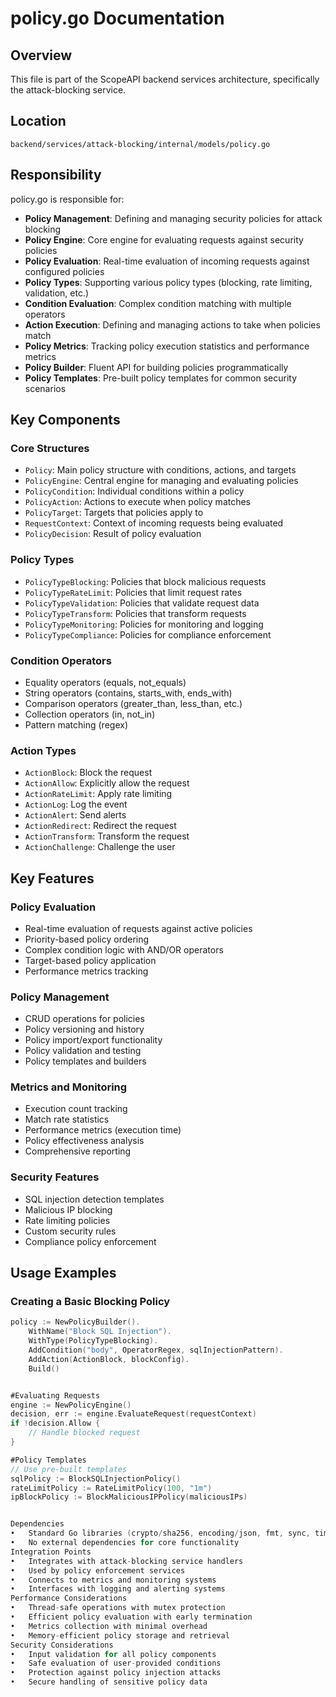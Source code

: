 # policy.go Documentation

## Overview
This file is part of the ScopeAPI backend services architecture, specifically the attack-blocking service.

## Location
`backend/services/attack-blocking/internal/models/policy.go`

## Responsibility
policy.go is responsible for:

- **Policy Management**: Defining and managing security policies for attack blocking
- **Policy Engine**: Core engine for evaluating requests against security policies
- **Policy Evaluation**: Real-time evaluation of incoming requests against configured policies
- **Policy Types**: Supporting various policy types (blocking, rate limiting, validation, etc.)
- **Condition Evaluation**: Complex condition matching with multiple operators
- **Action Execution**: Defining and managing actions to take when policies match
- **Policy Metrics**: Tracking policy execution statistics and performance metrics
- **Policy Builder**: Fluent API for building policies programmatically
- **Policy Templates**: Pre-built policy templates for common security scenarios

## Key Components

### Core Structures
- `Policy`: Main policy structure with conditions, actions, and targets
- `PolicyEngine`: Central engine for managing and evaluating policies
- `PolicyCondition`: Individual conditions within a policy
- `PolicyAction`: Actions to execute when policy matches
- `PolicyTarget`: Targets that policies apply to
- `RequestContext`: Context of incoming requests being evaluated
- `PolicyDecision`: Result of policy evaluation

### Policy Types
- `PolicyTypeBlocking`: Policies that block malicious requests
- `PolicyTypeRateLimit`: Policies that limit request rates
- `PolicyTypeValidation`: Policies that validate request data
- `PolicyTypeTransform`: Policies that transform requests
- `PolicyTypeMonitoring`: Policies for monitoring and logging
- `PolicyTypeCompliance`: Policies for compliance enforcement

### Condition Operators
- Equality operators (equals, not_equals)
- String operators (contains, starts_with, ends_with)
- Comparison operators (greater_than, less_than, etc.)
- Collection operators (in, not_in)
- Pattern matching (regex)

### Action Types
- `ActionBlock`: Block the request
- `ActionAllow`: Explicitly allow the request
- `ActionRateLimit`: Apply rate limiting
- `ActionLog`: Log the event
- `ActionAlert`: Send alerts
- `ActionRedirect`: Redirect the request
- `ActionTransform`: Transform the request
- `ActionChallenge`: Challenge the user

## Key Features

### Policy Evaluation
- Real-time evaluation of requests against active policies
- Priority-based policy ordering
- Complex condition logic with AND/OR operators
- Target-based policy application
- Performance metrics tracking

### Policy Management
- CRUD operations for policies
- Policy versioning and history
- Policy import/export functionality
- Policy validation and testing
- Policy templates and builders

### Metrics and Monitoring
- Execution count tracking
- Match rate statistics
- Performance metrics (execution time)
- Policy effectiveness analysis
- Comprehensive reporting

### Security Features
- SQL injection detection templates
- Malicious IP blocking
- Rate limiting policies
- Custom security rules
- Compliance policy enforcement

## Usage Examples

### Creating a Basic Blocking Policy
```go
policy := NewPolicyBuilder().
    WithName("Block SQL Injection").
    WithType(PolicyTypeBlocking).
    AddCondition("body", OperatorRegex, sqlInjectionPattern).
    AddAction(ActionBlock, blockConfig).
    Build()


#Evaluating Requests
engine := NewPolicyEngine()
decision, err := engine.EvaluateRequest(requestContext)
if !decision.Allow {
    // Handle blocked request
}

#Policy Templates
// Use pre-built templates
sqlPolicy := BlockSQLInjectionPolicy()
rateLimitPolicy := RateLimitPolicy(100, "1m")
ipBlockPolicy := BlockMaliciousIPPolicy(maliciousIPs)


Dependencies
•	Standard Go libraries (crypto/sha256, encoding/json, fmt, sync, time)
•	No external dependencies for core functionality
Integration Points
•	Integrates with attack-blocking service handlers
•	Used by policy enforcement services
•	Connects to metrics and monitoring systems
•	Interfaces with logging and alerting systems
Performance Considerations
•	Thread-safe operations with mutex protection
•	Efficient policy evaluation with early termination
•	Metrics collection with minimal overhead
•	Memory-efficient policy storage and retrieval
Security Considerations
•	Input validation for all policy components
•	Safe evaluation of user-provided conditions
•	Protection against policy injection attacks
•	Secure handling of sensitive policy data


